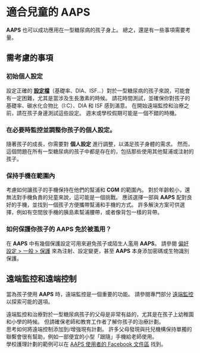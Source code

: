 # 適合兒童的 AAPS

**AAPS** 也可以成功應用在一型糖尿病的孩子身上。 總之，還是有一些事項需要考量。

## 需考慮的事項

### 初始個人設定

設定正確的 [**設定檔**](../SettingUpAaps/YourAapsProfile.md)（基礎率、DIA、ISF...）對於一型糖尿病的孩子來說，可能會有一定困難，尤其是當涉及生長激素的時候。 請花時間測試，並確保你對孩子的基礎率、碳水化合物比（I:C）、DIA 和 ISF 感到滿意。 在開始遠端監控和治療之前，請在孩子身邊測試這些設定。 週末或學校假期可能是一個不錯的時機。<br/>

### 在必要時監控並調整你孩子的個人設定。

隨著孩子的成長，你需要對 **個人設定** 進行調整，以滿足孩子身體的需求。 然而，這個問題在所有一型糖尿病的孩子中都是存在的，包括那些使用其他幫浦或注射的孩子。

### 保持手機在範圍內

考慮如何讓孩子的手機保持在他們的幫浦和 **CGM** 的範圍內。 對於年齡較小，還無法對手機負責的兒童來說，這可能是一個挑戰。 應該選擇一部與 **AAPS** 配對良好的手機，並找到一個孩子方便攜帶幫浦和手機的方式。 許多解決方案可供選擇，例如有空間放手機的胰島素幫浦腰帶，或者像背包一樣的背帶。

### 如何保護你孩子的 AAPS 免於被濫用？

在 **AAPS** 中有幾個保護設定可用來避免孩子或陌生人濫用 **AAPS**。 請參閱 [偏好設定 > 一般 > 保護](#Preferences-protection) 來為注射、設定變更，甚至 **AAPS** 本身添加密碼或生物識別保護。

## 遠端監控和遠端控制

當為孩子使用 **AAPS** 時，遠端監控是一個重要的功能。 請參閱專門部分 [遠端監控](../RemoteFeatures/RemoteMonitoring.md) 以探索可能的選項。

遠端監控和治療對於一型糖尿病孩子的父母是非常有益的，尤其是在孩子上幼稚園和小學的時候。 但請確保老師和教育工作者了解你孩子的治療計劃。<br/> 思考如何將遠端控制添加到/增強現有計劃。 許多父母發現與托兒機構保持單獨的聯繫會很有幫助，例如一部便宜的小型「跟隨」手機給老師使用。<br/> 學校護理計劃的範例可以在 [AAPS 使用者的 Facebook 文件區](https://www.facebook.com/groups/AndroidAPSUsers/files/) 找到。 